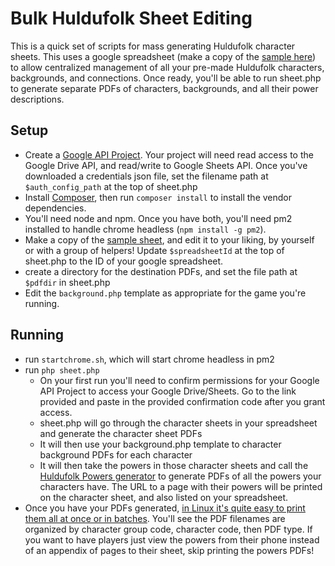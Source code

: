 
# Bulk Huldufolk Sheet Editing

This is a quick set of scripts for mass generating Huldufolk character sheets. This uses a google spreadsheet (make a copy of the [sample here](https://docs.google.com/spreadsheets/d/1wAOwIZC3uUGFOvvAN7VFBCT_k1VgcPlcG-Nd0HbqU00/edit#gid=232062656)) to allow centralized management of all your pre-made Huldufolk characters, backgrounds, and connections. Once ready, you'll be able to run sheet.php to generate separate PDFs of characters, backgrounds, and all their power descriptions.

## Setup
* Create a [Google API Project](https://developers.google.com/drive/activity/v1/guides/project). Your project will need read access to the Google Drive API, and read/write to Google Sheets API. Once you've downloaded a credentials json file, set the filename path at `$auth_config_path` at the top of sheet.php
* Install [Composer](https://getcomposer.org/), then run `composer install` to install the vendor dependencies.
* You'll need node and npm. Once you have both, you'll need pm2 installed to handle chrome headless (`npm install -g pm2`).
* Make a copy of the [sample sheet](https://docs.google.com/spreadsheets/d/1wAOwIZC3uUGFOvvAN7VFBCT_k1VgcPlcG-Nd0HbqU00/edit#gid=232062656), and edit it to your liking, by yourself or with a group of helpers! Update `$spreadsheetId` at the top of sheet.php to the ID of your google spreadsheet.
* create a directory for the destination PDFs, and set the file path at `$pdfdir` in sheet.php
* Edit the `background.php` template as appropriate for the game you're running.

## Running
* run `startchrome.sh`, which will start chrome headless in pm2
* run `php sheet.php`
  * On your first run you'll need to confirm permissions for your Google API Project to access your Google Drive/Sheets. Go to the link provided and paste in the provided confirmation code after you grant access.
  * sheet.php will go through the character sheets in your spreadsheet and generate the character sheet PDFs
  * It will then use your background.php template to character background PDFs for each character
  * It will then take the powers in those character sheets and call the [Huldufolk Powers generator](https://thehuldufolk.com/powers)  to generate PDFs of all the powers your characters have. The URL to a page with their powers will be printed on the character sheet, and also listed on your spreadsheet.
* Once you have your PDFs generated, [in Linux it's quite easy to print them all at once or in batches](https://makandracards.com/makandra/24202-linux-how-to-print-pdf-files-from-the-command-line). You'll see the PDF filenames are organized by character group code, character code, then PDF type. If you want to have players just view the powers from their phone instead of an appendix of pages to their sheet, skip printing the powers PDFs!

